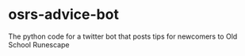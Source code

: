 # osrs-advice-bot
The python code for a twitter bot that posts tips for newcomers to Old School Runescape
